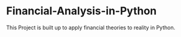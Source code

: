 # Financial-Analysis-in-Python
This Project is built up to apply financial theories to reality in Python.
